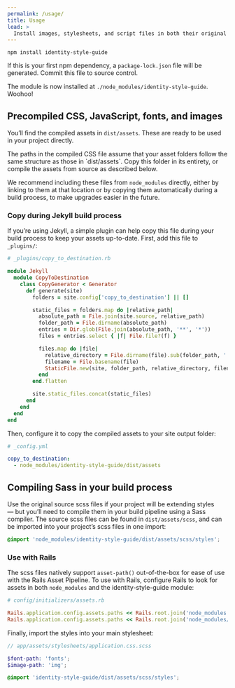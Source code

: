 ```yaml
---
permalink: /usage/
title: Usage
lead: >
  Install images, stylesheets, and script files in both their original and compiled forms with npm.
---
```


```shell
npm install identity-style-guide
```

If this is your first npm dependency, a `package-lock.json` file will be generated. Commit this file to source control.

The module is now installed at `./node_modules/identity-style-guide`. Woohoo!

## Precompiled CSS, JavaScript, fonts, and images

You’ll find the compiled assets in `dist/assets`. These are ready to be used in your project directly.

<div class="usa-alert usa-alert--warning usa-alert__paragraph">
  <div class="usa-alert__body">
    <p class="usa-alert__text" markdown="1">The paths in the compiled CSS file assume that your asset folders follow the same structure as those in `dist/assets`. Copy this folder in its entirety, or compile the assets from source as described below.</p>
  </div>
</div>

We recommend including these files from `node_modules` directly, either by linking to them at that location or by copying them automatically during a build process, to make upgrades easier in the future.

### Copy during Jekyll build process

If you’re using Jekyll, a simple plugin can help copy this file during your build process to keep your assets up-to-date. First, add this file to `_plugins/`:

```ruby
# _plugins/copy_to_destination.rb

module Jekyll
  module CopyToDestination
    class CopyGenerator < Generator
      def generate(site)
        folders = site.config['copy_to_destination'] || []

        static_files = folders.map do |relative_path|
          absolute_path = File.join(site.source, relative_path)
          folder_path = File.dirname(absolute_path)
          entries = Dir.glob(File.join(absolute_path, '**', '*'))
          files = entries.select { |f| File.file?(f) }

          files.map do |file|
            relative_directory = File.dirname(file).sub(folder_path, '')
            filename = File.basename(file)
            StaticFile.new(site, folder_path, relative_directory, filename)
          end
        end.flatten

        site.static_files.concat(static_files)
      end
    end
  end
end
```

Then, configure it to copy the compiled assets to your site output folder:

```yaml
# _config.yml

copy_to_destination:
  - node_modules/identity-style-guide/dist/assets
```

## Compiling Sass in your build process

Use the original source scss files if your project will be extending styles — but you’ll need to compile them in your build pipeline using a Sass compiler. The source scss files can be found in `dist/assets/scss`, and can be imported into your project’s scss files in one import:

```scss
@import 'node_modules/identity-style-guide/dist/assets/scss/styles';
```

### Use with Rails

The scss files natively support `asset-path()` out-of-the-box for ease of use with the Rails Asset Pipeline. To use with Rails, configure Rails to look for assets in both `node_modules` and the identity-style-guide module:

```ruby
# config/initializers/assets.rb

Rails.application.config.assets.paths << Rails.root.join('node_modules')
Rails.application.config.assets.paths << Rails.root.join('node_modules/identity-style-guide/dist/assets')
```

Finally, import the styles into your main stylesheet:

```scss
// app/assets/stylesheets/application.css.scss

$font-path: 'fonts';
$image-path: 'img';

@import 'identity-style-guide/dist/assets/scss/styles';
```
